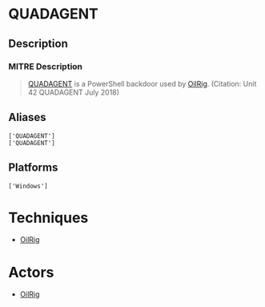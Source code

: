 
# QUADAGENT

## Description

### MITRE Description

> [QUADAGENT](https://attack.mitre.org/software/S0269) is a PowerShell backdoor used by [OilRig](https://attack.mitre.org/groups/G0049). (Citation: Unit 42 QUADAGENT July 2018)

## Aliases

```
['QUADAGENT']
['QUADAGENT']
```

## Platforms

```
['Windows']
```

# Techniques


* [OilRig](../techniques/OilRig.md)


# Actors


* [OilRig](../actors/OilRig.md)

